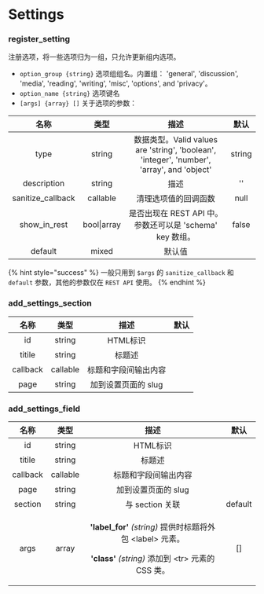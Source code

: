 # Settings

### register\_setting

注册选项，将一些选项归为一组，只允许更新组内选项。

* `option_group {string}` 选项组组名。内置组： 'general', 'discussion', 'media', 'reading', 'writing', 'misc', 'options', and 'privacy'。
* `option_name {string}` 选项键名
* `[args] {array} []` 关于选项的参数：

|         名称         |      类型     |                                           描述                                          |   默认   |
| :----------------: | :---------: | :-----------------------------------------------------------------------------------: | :----: |
|        type        |    string   | 数据类型。Valid values are 'string', 'boolean', 'integer', 'number', 'array', and 'object' | string |
|     description    |    string   |                                           描述                                          |   ''   |
| sanitize\_callback |   callable  |                                       清理选项值的回调函数                                      |  null  |
|   show\_in\_rest   | bool\|array |                        是否出现在 REST API 中。参数还可以是 'schema' key 数组。                       |  false |
|       default      |    mixed    |                                          默认值                                          |        |

{% hint style="success" %}
一般只用到 `$args` 的 `sanitize_callback` 和 `default` 参数，其他的参数仅在 `REST API` 使用。
{% endhint %}

### add\_settings\_section

|    名称    |    类型    |       描述      |  默认 |
| :------: | :------: | :-----------: | :-: |
|    id    |  string  |     HTML标识    |     |
|  titile  |  string  |      标题述      |     |
| callback | callable |   标题和字段间输出内容  |     |
|   page   |  string  | 加到设置页面的 slug  |     |

### add\_settings\_field

|    名称    |    类型    |                                                                                描述                                                                                |    默认   |
| :------: | :------: | :--------------------------------------------------------------------------------------------------------------------------------------------------------------: | :-----: |
|    id    |  string  |                                                                              HTML标识                                                                              |         |
|  titile  |  string  |                                                                                标题述                                                                               |         |
| callback | callable |                                                                            标题和字段间输出内容                                                                            |         |
|   page   |  string  |                                                                           加到设置页面的 slug                                                                           |         |
|  section |  string  |                                                                           与 section 关联                                                                           | default |
|   args   |   array  | <p></p><p><strong>'label_for'</strong> <em>(string)</em> 提供时标题将外包 &#x3C;label> 元素。</p><p><strong>'class'</strong> <em>(string)</em> 添加到 &#x3C;tr> 元素的 CSS 类。</p> |   \[]   |
